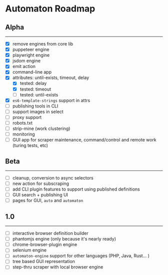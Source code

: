 Automaton Roadmap
=================

## Alpha

-------------------------------------------------------------------------------

- [x] remove engines from core lib
- [x] puppeteer engine
- [x] playwright engine
- [x] jsdom engine
- [x] emit action
- [x] command-line app
- [x] attributes: until-exists, timeout, delay
    - [x] tested: delay
    - [x] tested: timeout
    - [ ] tested: until-exists
- [x] `es6-template-strings` support in attrs
- [ ] publishing tools in CLI
- [ ] support images in select
- [ ] proxy support
- [ ] robots.txt
- [ ] strip-mine (work clustering)
- [ ] monitoring
- [ ] GUI app for scraper maintenance, command/control and remote work (turing tests, etc)

## Beta

-------------------------------------------------------------------------------
- [ ] cleanup, conversion to async selectors
- [ ] new action for subscraping
- [ ] add CLI plugin features to support using published definitions
- [ ] GUI search + publishing UI
- [ ] pages for GUI, `auto` and `automaton`

## 1.0

-------------------------------------------------------------------------------
- [ ] interactive browser definition builder
- [ ] phantomjs engine (only because it's nearly ready)
- [ ] chrome-browser-plugin engine
- [ ] selenium engine
- [ ] `automaton-engine` support for other languages (PHP, Java, Rust... )
- [ ] tree based GUI representation
- [ ] step-thru scraper with local browser engine
